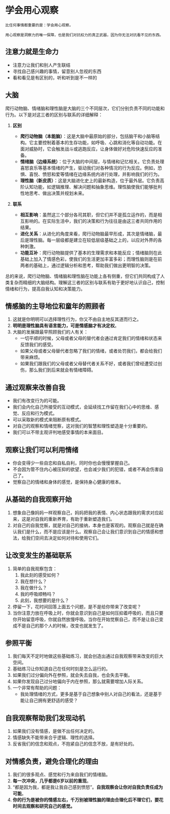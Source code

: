 # 学会用心观察

```{tip}
比任何事情都重要的是：学会用心观察。
```

```{note}
用心观察是洞察力的唯一保障，也是我们对抗权力的真正武器，因为你无法对抗看不见的东西。
```

## 注意力就是生命力

- 注意力让我们和别人产生联结
- 寻找自己感兴趣的事情，留意别人忽视的东西
- 看和看见是有区别的，听和听到是不一样的

## 大脑

爬行动物脑、情绪脑和理性脑是大脑的三个不同层次，它们分别负责不同的功能和行为。以下是对这三者的区别与联系的详细解释：
1. **区别**
    - **爬行动物脑（本能脑）**：这是大脑中最原始的部分，包括脑干和小脑等结构。它主要控制着基本的生存功能，如呼吸、心跳和消化等自动功能。在面对威胁时，它会触发战斗或逃跑反应，让身体做好对危险快速反应的准备。
    - **情绪脑（边缘系统）**：位于大脑的中间层，与情绪和记忆相关。它负责处理喜怒哀乐等基本情绪的产生，驱动我们对各种情况的行为反应。例如，恐惧、喜悦、愤怒和爱等情绪在边缘系统内进行处理，并影响我们的行为。
    - **理性脑（新皮质）**：这是大脑进化史上的最新构造，位于最外层。它负责高阶认知功能，如逻辑推理、解决问题和抽象思维。理性脑使我们能够批判性地思考、做出决策并规划未来。

2. **联系**
   - **相互影响**：虽然这三个部分各司其职，但它们并不是孤立运作的，而是相互影响的。在实际生活中，我们的决策和行为往往是由这三者共同作用的结果。
   - **进化关系**：从进化的角度来看，爬行动物脑最早形成，其次是情绪脑，最后是理性脑。每一层级都是建立在较低层级基础之上的，以应对外界的各种刺激。
   - **功能互补**：爬行动物脑提供了基本的生理需求和本能反应；情绪脑则在此基础上加入了情感色彩，使我们的生活更加丰富多彩；而理性脑则是在前两者的基础上，通过逻辑分析和思考，帮助我们做出更明智的决策。

总的来说，爬行动物脑、情绪脑和理性脑在功能上各有侧重，但它们共同构成了人类复杂而精细的大脑结构。理解这三者的区别与联系有助于更好地认识自己，控制情绪和行为，提高自我认知和决策能力。

## 情感脑的主导地位和童年的照顾者

1. 这就是你明明可以选择理性行为，你又不由自主地反其道而行之。
2. **明明是理性脑具有语言能力，可是情感脑才有决定权**。
3. 大脑的发展跟最早照顾我们的人有关：
    - 一切平顺的时候，父母或者父母的替代者会通过肯定我们的情绪和状态来反馈我们的感受。
    - 如果父母或者父母替代者忽略了我们的情绪，或者处罚我们，都会给我们带来麻烦。
    - 如果我们跟我们的父母或者父母替代者关系不好，或者我们曾经遭受过创伤，那么我们到后来就会有情绪障碍。

## 通过观察来改善自我

- 我们有改变行为的可能。
- 我们会内化自己所接受的互动模式，会延续找工作留在我们心中的思维、感觉、反应和行为模式。
- 可以采取新的模式来阻断原有模式。
- 对自己的观察和情绪觉察，这对我们的智慧和理性塑造是十分重要的。
- 我们可以不带主观评判地感受事情的本来面目。

## 观察让我们可以利用情绪

- 你会变得少一些自恋和自私自利，同时你也会慢慢掌握自己。
- 不会因为管不住内心被压抑的欲望，也会减少我们的犯错，或者不再会伤害自己了。
- 觉察自己的情绪和身体的感觉，是保持身心健康的根本。

## 从基础的自我观察开始

1. 想象自己像妈妈一样观察自己，妈妈把我的表情、内心状态跟我的需求对应起来，这是对自我的重新养育，有助于重新塑造我们。
2. 对自己的自我觉察，就是对自己的接纳，本身也是客观的。观察自己就是在确认我们是什么，而不是应该是什么。观察自己会让我们意识到自己的情感和想法，给我们空间去决定如何对待和使用它们。

## 让改变发生的基础联系

1. 简单的自我观察包含：
    1. 我此刻的感受如何？
    2. 我在想什么？
    3. 我在做什么？
    4. 我的呼吸顺畅吗？
    5. 此刻，我想要的是什么？
2. 停留一下，花时间回答上面五个问题，是不是给你带来了改变呢？
3. 当你注意力放在呼吸上时，你就会意识到自己是如何压抑着呼吸的，而且只要你开始留意呼吸，你就自然放慢呼吸。当你在开始觉察自己，而不是让自己变成不是自己的那个人的时候，改变也就发生了。

## 参照平衡

1. 我们每天不定时地做这些基础练习，就会创造出通过自我观察带来改变的巨大空间。
2. 基础练习让你知道自己在任何时刻是怎么运行的。
3. 如果我们过分偏向外在参照，就会失去自我，也会失去平衡。
4. 如果你发现自己过分地偏向于内在参照，那么就需要增加人际关系。
5. 一个非常有帮助的问题：
    - 我处理情绪的方式，更多是基于自己想象中别人对自己的看法，还是基于能让自己拥有更舒适的感受？

## 自我观察帮助我们发现动机

1. 如果我们没有情感，是做不出任何决定的。
2. 情感缺失不能带来合乎逻辑、理性的选择。
3. 反省我们的信念和观点，不抱紧自己的信念不放，是有好处的。

## 对情感负责，避免合理化的理由

1. 我们的很多观点、感觉和行为来自我们的情绪脑。
2. **每一次冲突，几乎都是6岁以前的重现**。
3. “都是因为我，都是我让我自己感到愤怒”。**自我观察会让你对自我负责任成为可能**。
4. **你的行为是被你的情感左右，千万别被理性脑的理由合理化后不理它们，要花时间去观察和研究自己的感觉。**
